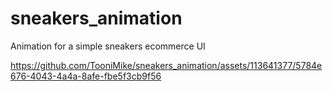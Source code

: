 # sneakers_animation

Animation for a simple sneakers ecommerce UI


https://github.com/TooniMike/sneakers_animation/assets/113641377/5784e676-4043-4a4a-8afe-fbe5f3cb9f56

